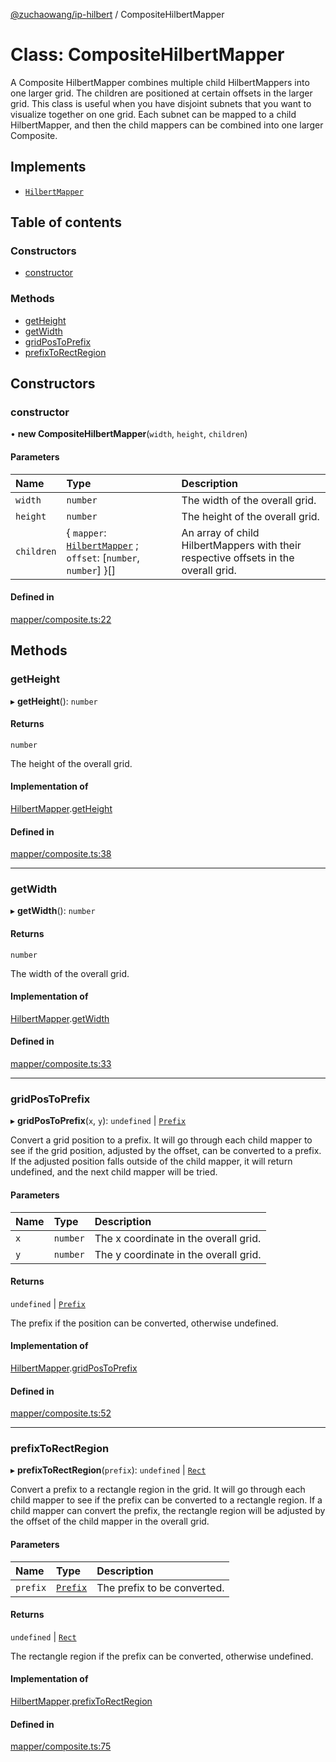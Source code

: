 [@zuchaowang/ip-hilbert](../README.md) / CompositeHilbertMapper

# Class: CompositeHilbertMapper

A Composite HilbertMapper combines multiple child HilbertMappers into one larger grid.
The children are positioned at certain offsets in the larger grid.
This class is useful when you have disjoint subnets that you want to visualize together on one grid.
Each subnet can be mapped to a child HilbertMapper, and then the child mappers can be combined
into one larger Composite.

## Implements

- [`HilbertMapper`](../interfaces/HilbertMapper.md)

## Table of contents

### Constructors

- [constructor](CompositeHilbertMapper.md#constructor)

### Methods

- [getHeight](CompositeHilbertMapper.md#getheight)
- [getWidth](CompositeHilbertMapper.md#getwidth)
- [gridPosToPrefix](CompositeHilbertMapper.md#gridpostoprefix)
- [prefixToRectRegion](CompositeHilbertMapper.md#prefixtorectregion)

## Constructors

### constructor

• **new CompositeHilbertMapper**(`width`, `height`, `children`)

#### Parameters

| Name | Type | Description |
| :------ | :------ | :------ |
| `width` | `number` | The width of the overall grid. |
| `height` | `number` | The height of the overall grid. |
| `children` | { `mapper`: [`HilbertMapper`](../interfaces/HilbertMapper.md) ; `offset`: [`number`, `number`]  }[] | An array of child HilbertMappers with their respective offsets in the overall grid. |

#### Defined in

[mapper/composite.ts:22](https://github.com/ZuchaoWang/ip-hilbert/blob/b9a456d/src/mapper/composite.ts#L22)

## Methods

### getHeight

▸ **getHeight**(): `number`

#### Returns

`number`

The height of the overall grid.

#### Implementation of

[HilbertMapper](../interfaces/HilbertMapper.md).[getHeight](../interfaces/HilbertMapper.md#getheight)

#### Defined in

[mapper/composite.ts:38](https://github.com/ZuchaoWang/ip-hilbert/blob/b9a456d/src/mapper/composite.ts#L38)

___

### getWidth

▸ **getWidth**(): `number`

#### Returns

`number`

The width of the overall grid.

#### Implementation of

[HilbertMapper](../interfaces/HilbertMapper.md).[getWidth](../interfaces/HilbertMapper.md#getwidth)

#### Defined in

[mapper/composite.ts:33](https://github.com/ZuchaoWang/ip-hilbert/blob/b9a456d/src/mapper/composite.ts#L33)

___

### gridPosToPrefix

▸ **gridPosToPrefix**(`x`, `y`): `undefined` \| [`Prefix`](../interfaces/Prefix.md)

Convert a grid position to a prefix.
It will go through each child mapper to see if the grid position, adjusted by the offset,
can be converted to a prefix. If the adjusted position falls outside of the child mapper,
it will return undefined, and the next child mapper will be tried.

#### Parameters

| Name | Type | Description |
| :------ | :------ | :------ |
| `x` | `number` | The x coordinate in the overall grid. |
| `y` | `number` | The y coordinate in the overall grid. |

#### Returns

`undefined` \| [`Prefix`](../interfaces/Prefix.md)

The prefix if the position can be converted, otherwise undefined.

#### Implementation of

[HilbertMapper](../interfaces/HilbertMapper.md).[gridPosToPrefix](../interfaces/HilbertMapper.md#gridpostoprefix)

#### Defined in

[mapper/composite.ts:52](https://github.com/ZuchaoWang/ip-hilbert/blob/b9a456d/src/mapper/composite.ts#L52)

___

### prefixToRectRegion

▸ **prefixToRectRegion**(`prefix`): `undefined` \| [`Rect`](../interfaces/Rect.md)

Convert a prefix to a rectangle region in the grid.
It will go through each child mapper to see if the prefix can be converted to a rectangle region.
If a child mapper can convert the prefix, the rectangle region will be adjusted by the offset
of the child mapper in the overall grid.

#### Parameters

| Name | Type | Description |
| :------ | :------ | :------ |
| `prefix` | [`Prefix`](../interfaces/Prefix.md) | The prefix to be converted. |

#### Returns

`undefined` \| [`Rect`](../interfaces/Rect.md)

The rectangle region if the prefix can be converted, otherwise undefined.

#### Implementation of

[HilbertMapper](../interfaces/HilbertMapper.md).[prefixToRectRegion](../interfaces/HilbertMapper.md#prefixtorectregion)

#### Defined in

[mapper/composite.ts:75](https://github.com/ZuchaoWang/ip-hilbert/blob/b9a456d/src/mapper/composite.ts#L75)
